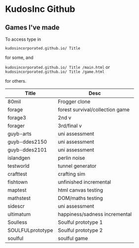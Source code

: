 # KudosInc Github

## Games I've made

To access type in

`kudosincorporated.github.io/ Title`

for some, and

`kudosincorporated.github.io/ Title /main.html` or `kudosincorporated.github.io/ Title /game.html`

for others.

| Title | Desc |
| --- | --- |
| 80mil | Frogger clone |
| forage | forest survival/collection game |
| forage3 | 2nd v |
| forager | 3rd/final v |
| guyb-arts | uni assessment |
| guyb-ddes2150 | uni assessment |
| guyb-ddes2101 | uni assessment |
| islandgen | perlin noise |
| testworld | tunnel generator |
| crafttest | crafting sim |
| fishtown | unfinished incremental |
| maptest | html canvas testing |
| mathstest | DOM/maths testing |
| sidescr | uni assessment |
| ultimatum | happiness/sadness incremental |
| Soulless | Soulful prototype 1 |
| SOULFULprototype | Soulful prototype 2 |
| soulful | soulful game |
